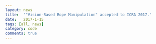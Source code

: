 ```yaml
---
layout: news
title:  '"Vision-Based Rope Manipulation" accepted to ICRA 2017.'
date:   2017-1-15
tags: [all, news]
category: code
comments: true
---
```

